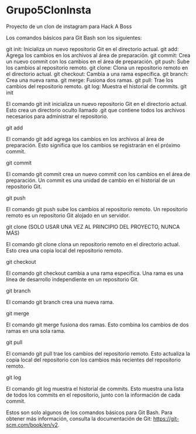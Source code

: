 # Grupo5ClonInsta
Proyecto de un clon de instagram para Hack A Boss


Los comandos básicos para Git Bash son los siguientes:

git init: Inicializa un nuevo repositorio Git en el directorio actual.
git add: Agrega los cambios en los archivos al área de preparación.
git commit: Crea un nuevo commit con los cambios en el área de preparación.
git push: Sube los cambios al repositorio remoto.
git clone: Clona un repositorio remoto en el directorio actual.
git checkout: Cambia a una rama específica.
git branch: Crea una nueva rama.
git merge: Fusiona dos ramas.
git pull: Trae los cambios del repositorio remoto.
git log: Muestra el historial de commits.
git init

El comando git init inicializa un nuevo repositorio Git en el directorio actual. Esto crea un directorio oculto llamado .git que contiene todos los archivos necesarios para administrar el repositorio.

git add

El comando git add agrega los cambios en los archivos al área de preparación. Esto significa que los cambios se registrarán en el próximo commit.

git commit

El comando git commit crea un nuevo commit con los cambios en el área de preparación. Un commit es una unidad de cambio en el historial de un repositorio Git.

git push

El comando git push sube los cambios al repositorio remoto. Un repositorio remoto es un repositorio Git alojado en un servidor.

git clone (SOLO USAR UNA VEZ AL PRINCIPIO DEL PROYECTO, NUNCA MÁS)

El comando git clone clona un repositorio remoto en el directorio actual. Esto crea una copia local del repositorio remoto.

git checkout

El comando git checkout cambia a una rama específica. Una rama es una línea de desarrollo independiente en un repositorio Git.

git branch

El comando git branch crea una nueva rama.

git merge

El comando git merge fusiona dos ramas. Esto combina los cambios de dos ramas en una sola rama.

git pull

El comando git pull trae los cambios del repositorio remoto. Esto actualiza la copia local del repositorio con los cambios más recientes del repositorio remoto.

git log

El comando git log muestra el historial de commits. Esto muestra una lista de todos los commits en el repositorio, junto con la información de cada commit.

Estos son solo algunos de los comandos básicos para Git Bash. Para obtener más información, consulta la documentación de Git: https://git-scm.com/book/en/v2.
